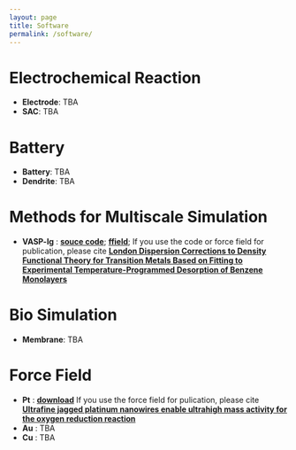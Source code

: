 ```yaml
---
layout: page
title: Software
permalink: /software/
---
```


# **Electrochemical Reaction**
- **Electrode**: TBA
- **SAC**: TBA

# **Battery**
- **Battery**: TBA
- **Dendrite**: TBA

# **Methods for Multiscale Simulation**
- **VASP-lg** : [**souce code**](https://tcheng-suda.github.io/downloads/jz0c03126_si_003.txt); [**ffield**](https://tcheng-suda.github.io/downloads/jz0c03126_si_001.txt); If you use the code or force field for publication, please cite [**London Dispersion Corrections to Density Functional Theory for Transition Metals Based on Fitting to Experimental Temperature-Programmed Desorption of Benzene Monolayers**](https://pubs.acs.org/doi/10.1021/acs.jpclett.0c03126)

# **Bio Simulation**
- **Membrane**: TBA

# **Force Field**
- **Pt** : [**download**](https://tcheng-suda.github.io/downloads/ffield-pt) If you use the force field for pulication, please cite [**Ultrafine jagged platinum nanowires enable ultrahigh mass activity for the oxygen reduction reaction**](http://dx.doi.org/10.1126/science.aaf9050)
- **Au** : TBA
- **Cu** : TBA
